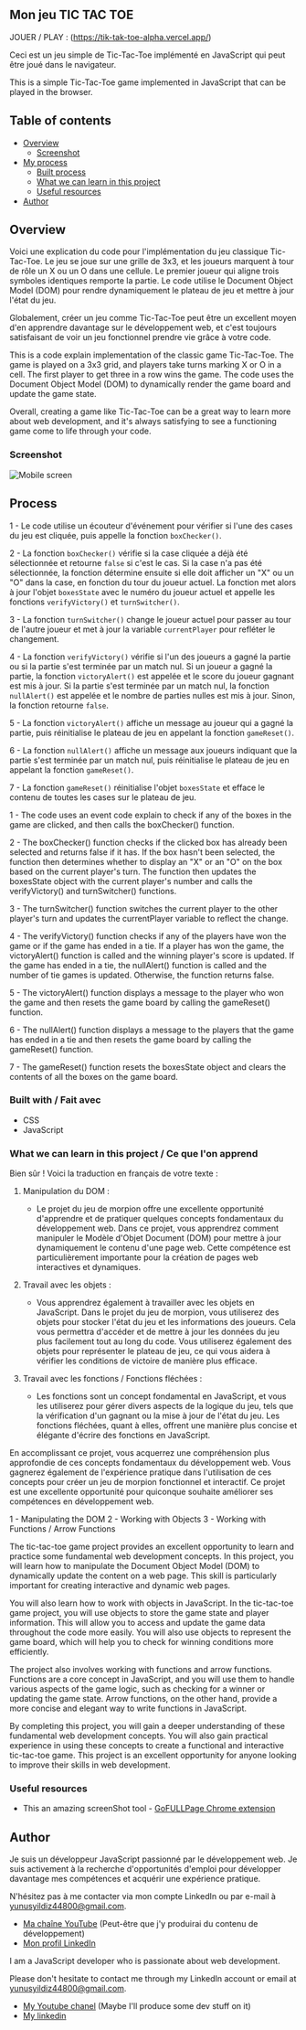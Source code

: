 ## Mon jeu TIC TAC TOE 

JOUER / PLAY : (https://tik-tak-toe-alpha.vercel.app/)

Ceci est un jeu simple de Tic-Tac-Toe implémenté en JavaScript qui peut être joué dans le navigateur.


This is a simple Tic-Tac-Toe game implemented in JavaScript that can be played in the browser.

## Table of contents

- [Overview](#overview)
  - [Screenshot](#screenshot)
- [My process](#my-process)
  - [Built process](#built-with)
  - [What we can learn in this project](#what-we-can-learn-in-this-project)
  - [Useful resources](#useful-resources)
- [Author](#author)

## Overview


Voici une explication du code pour l'implémentation du jeu classique Tic-Tac-Toe. Le jeu se joue sur une grille de 3x3, et les joueurs marquent à tour de rôle un X ou un O dans une cellule. Le premier joueur qui aligne trois symboles identiques remporte la partie. Le code utilise le Document Object Model (DOM) pour rendre dynamiquement le plateau de jeu et mettre à jour l'état du jeu.

Globalement, créer un jeu comme Tic-Tac-Toe peut être un excellent moyen d'en apprendre davantage sur le développement web, et c'est toujours satisfaisant de voir un jeu fonctionnel prendre vie grâce à votre code.


This is a code explain implementation of the classic game Tic-Tac-Toe. The game is played on a 3x3 grid, and players take turns marking X or O in a cell. The first player to get three in a row wins the game. The code uses the Document Object Model (DOM) to dynamically render the game board and update the game state.

Overall, creating a game like Tic-Tac-Toe can be a great way to learn more about web development, and it's always satisfying to see a functioning game come to life through your code.


### Screenshot

![Mobile screen](./screenShot/mobile-tictactoe-YunusYildiz.png)

## Process


1 - Le code utilise un écouteur d'événement pour vérifier si l'une des cases du jeu est cliquée, puis appelle la fonction `boxChecker()`.

2 - La fonction `boxChecker()` vérifie si la case cliquée a déjà été sélectionnée et retourne `false` si c'est le cas. Si la case n'a pas été sélectionnée, la fonction détermine ensuite si elle doit afficher un "X" ou un "O" dans la case, en fonction du tour du joueur actuel. La fonction met alors à jour l'objet `boxesState` avec le numéro du joueur actuel et appelle les fonctions `verifyVictory()` et `turnSwitcher()`.

3 - La fonction `turnSwitcher()` change le joueur actuel pour passer au tour de l'autre joueur et met à jour la variable `currentPlayer` pour refléter le changement.

4 - La fonction `verifyVictory()` vérifie si l'un des joueurs a gagné la partie ou si la partie s'est terminée par un match nul. Si un joueur a gagné la partie, la fonction `victoryAlert()` est appelée et le score du joueur gagnant est mis à jour. Si la partie s'est terminée par un match nul, la fonction `nullAlert()` est appelée et le nombre de parties nulles est mis à jour. Sinon, la fonction retourne `false`.

5 - La fonction `victoryAlert()` affiche un message au joueur qui a gagné la partie, puis réinitialise le plateau de jeu en appelant la fonction `gameReset()`.

6 - La fonction `nullAlert()` affiche un message aux joueurs indiquant que la partie s'est terminée par un match nul, puis réinitialise le plateau de jeu en appelant la fonction `gameReset()`.

7 - La fonction `gameReset()` réinitialise l'objet `boxesState` et efface le contenu de toutes les cases sur le plateau de jeu.


1 - The code uses an event code explain to check if any of the boxes in the game are clicked, and then calls the boxChecker() function.

2 - The boxChecker() function checks if the clicked box has already been selected and returns false if it has. 
If the box hasn't been selected, the function then determines whether to display an "X" or an "O" on the box based on the current player's turn. The function then updates the boxesState object with the current player's number and calls the verifyVictory() and turnSwitcher() functions.

3 - The turnSwitcher() function switches the current player to the other player's turn and updates the currentPlayer variable to reflect the change.

4 - The verifyVictory() function checks if any of the players have won the game or if the game has ended in a tie. If a player has won the game, the victoryAlert() function is called and the winning player's score is updated. If the game has ended in a tie, the nullAlert() function is called and the number of tie games is updated. Otherwise, the function returns false.

5 - The victoryAlert() function displays a message to the player who won the game and then resets the game board by calling the gameReset() function.

6 - The nullAlert() function displays a message to the players that the game has ended in a tie and then resets the game board by calling the gameReset() function.

7 - The gameReset() function resets the boxesState object and clears the contents of all the boxes on the game board.

### Built with / Fait avec

- CSS
- JavaScript 

### What we can learn in this project / Ce que l'on apprend 
Bien sûr ! Voici la traduction en français de votre texte :

1. Manipulation du DOM :
   - Le projet du jeu de morpion offre une excellente opportunité d'apprendre et de pratiquer quelques concepts fondamentaux du développement web. Dans ce projet, vous apprendrez comment manipuler le Modèle d'Objet Document (DOM) pour mettre à jour dynamiquement le contenu d'une page web. Cette compétence est particulièrement importante pour la création de pages web interactives et dynamiques.

2. Travail avec les objets :
   - Vous apprendrez également à travailler avec les objets en JavaScript. Dans le projet du jeu de morpion, vous utiliserez des objets pour stocker l'état du jeu et les informations des joueurs. Cela vous permettra d'accéder et de mettre à jour les données du jeu plus facilement tout au long du code. Vous utiliserez également des objets pour représenter le plateau de jeu, ce qui vous aidera à vérifier les conditions de victoire de manière plus efficace.

3. Travail avec les fonctions / Fonctions fléchées :
   - Les fonctions sont un concept fondamental en JavaScript, et vous les utiliserez pour gérer divers aspects de la logique du jeu, tels que la vérification d'un gagnant ou la mise à jour de l'état du jeu. Les fonctions fléchées, quant à elles, offrent une manière plus concise et élégante d'écrire des fonctions en JavaScript.

En accomplissant ce projet, vous acquerrez une compréhension plus approfondie de ces concepts fondamentaux du développement web. Vous gagnerez également de l'expérience pratique dans l'utilisation de ces concepts pour créer un jeu de morpion fonctionnel et interactif. Ce projet est une excellente opportunité pour quiconque souhaite améliorer ses compétences en développement web.


1 - Manipulating the DOM
2 - Working with Objects
3 - Working with Functions / Arrow Functions

The tic-tac-toe game project provides an excellent opportunity to learn and practice some fundamental web development concepts. In this project, you will learn how to manipulate the Document Object Model (DOM) to dynamically update the content on a web page. This skill is particularly important for creating interactive and dynamic web pages.

You will also learn how to work with objects in JavaScript. In the tic-tac-toe game project, you will use objects to store the game state and player information. This will allow you to access and update the game data throughout the code more easily. You will also use objects to represent the game board, which will help you to check for winning conditions more efficiently.

The project also involves working with functions and arrow functions. Functions are a core concept in JavaScript, and you will use them to handle various aspects of the game logic, such as checking for a winner or updating the game state. Arrow functions, on the other hand, provide a more concise and elegant way to write functions in JavaScript.

By completing this project, you will gain a deeper understanding of these fundamental web development concepts. You will also gain practical experience in using these concepts to create a functional and interactive tic-tac-toe game. This project is an excellent opportunity for anyone looking to improve their skills in web development.

### Useful resources

- This an amazing screenShot tool - [GoFULLPage Chrome extension](https://chrome.google.com/webstore/detail/gofullpage-full-page-scre/fdpohaocaechififmbbbbbknoalclacl/related) 

## Author


Je suis un développeur JavaScript passionné par le développement web. Je suis activement à la recherche d'opportunités d'emploi pour développer davantage mes compétences et acquérir une expérience pratique.

N'hésitez pas à me contacter via mon compte LinkedIn ou par e-mail à yunusyildiz44800@gmail.com. 

- [Ma chaîne YouTube](https://www.youtube.com/channel/UCD8fe5DDbNPYcfezil6MraQ) (Peut-être que j'y produirai du contenu de développement)
- [Mon profil LinkedIn](https://www.linkedin.com/in/yunus-yildiz-b919b7206/)


I am a JavaScript developer who is passionate about web development.

Please don't hesitate to contact me through my LinkedIn account or email at yunusyildiz44800@gmail.com. 

- [My Youtube chanel](https://www.youtube.com/channel/UCD8fe5DDbNPYcfezil6MraQ) (Maybe I'll produce some dev stuff on it)
- [My linkedin](https://www.linkedin.com/in/yunus-yildiz-b919b7206/) 

